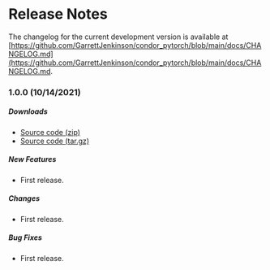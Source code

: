 # Release Notes

The changelog for the current development version is available at
[https://github.com/GarrettJenkinson/condor_pytorch/blob/main/docs/CHANGELOG.md](https://github.com/GarrettJenkinson/condor_pytorch/blob/main/docs/CHANGELOG.md.

### 1.0.0 (10/14/2021)

##### Downloads

- [Source code (zip)](https://github.com/GarrettJenkinson/condor_pytorch/archive/v1.0.0.zip)
- [Source code (tar.gz)](https://github.com/GarrettJenkinson/condor_pytorch/archive/v1.0.0.tar.gz)

##### New Features

- First release.

##### Changes

- First release.

##### Bug Fixes

- First release.
